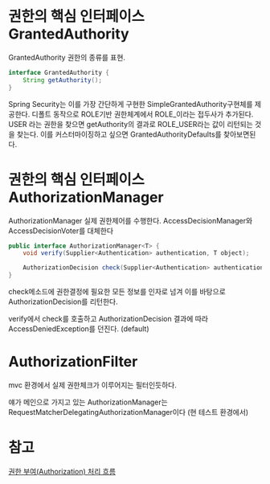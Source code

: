 # 권한의 핵심 인터페이스 GrantedAuthority

GrantedAuthority 권한의 종류를 표현. 
``` java
interface GrantedAuthority {
    String getAuthority();
}
```
Spring Security는 이를 가장 간단하게 구현한 SimpleGrantedAuthority구현체를 제공한다.
디폴트 동작으로 ROLE기반 권한체계에서 ROLE_이라는 접두사가 추가된다.
USER 라는 권한을 찾으면 getAuthority의 결과로 ROLE_USER라는 값이 리턴되는 것을 찾는다. 
이를 커스터마이징하고 싶으면 GrantedAuthorityDefaults를 찾아보면된다.

# 권한의 핵심 인터페이스 AuthorizationManager  
AuthorizationManager 실제 권한제어를 수행한다. 
AccessDecisionManager와 AccessDecisionVoter를 대체한다

```java
public interface AuthorizationManager<T> {
	void verify(Supplier<Authentication> authentication, T object);

	AuthorizationDecision check(Supplier<Authentication> authentication, T object);
}
```
check메소드에 권한결정에 필요한 모든 정보를 인자로 넘겨 이를 바탕으로 AuthorizationDecision를 리턴한다. 

verify에서 check를 호출하고 AuthorizationDecision 결과에 따라 AccessDeniedException를 던진다. (default)

# AuthorizationFilter
mvc 환경에서 실제 권한체크가 이루어지는 필터인듯하다.

얘가 메인으로 가지고 있는 AuthorizationManager는 RequestMatcherDelegatingAuthorizationManager이다 (현 테스트 환경에서)


# 참고
[권한 부여(Authorization) 처리 흐름](https://velog.io/@bimilless/Spring-Security%EC%9D%98-%EA%B6%8C%ED%95%9C-%EB%B6%80%EC%97%AC-%EC%B2%98%EB%A6%AC-%ED%9D%90%EB%A6%84)